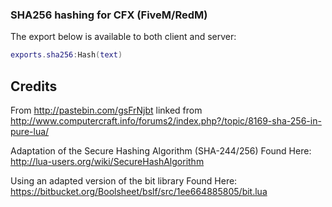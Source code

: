 ### SHA256 hashing for CFX (FiveM/RedM) 

The export below is available to both client and server:
```lua
exports.sha256:Hash(text)
```

## Credits
From http://pastebin.com/gsFrNjbt linked from http://www.computercraft.info/forums2/index.php?/topic/8169-sha-256-in-pure-lua/

Adaptation of the Secure Hashing Algorithm (SHA-244/256)
Found Here: http://lua-users.org/wiki/SecureHashAlgorithm

Using an adapted version of the bit library
Found Here: https://bitbucket.org/Boolsheet/bslf/src/1ee664885805/bit.lua